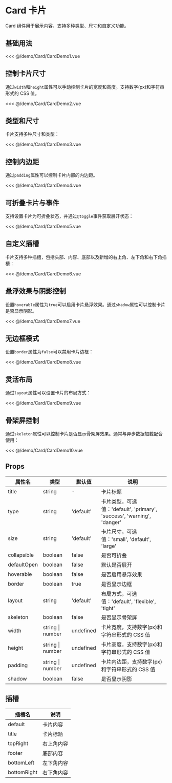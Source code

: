 # Card 卡片

Card 组件用于展示内容，支持多种类型、尺寸和自定义功能。

## 基础用法

<script setup>
import { ref } from "vue";
import CardDemo1 from "../demo/Card/CardDemo1.vue";
import CardDemo2 from "../demo/Card/CardDemo2.vue";
import CardDemo3 from "../demo/Card/CardDemo3.vue";
import CardDemo4 from "../demo/Card/CardDemo4.vue";
import CardDemo5 from "../demo/Card/CardDemo5.vue";
import CardDemo6 from "../demo/Card/CardDemo6.vue";
import CardDemo7 from "../demo/Card/CardDemo7.vue";
import CardDemo8 from "../demo/Card/CardDemo8.vue";
import CardDemo9 from "../demo/Card/CardDemo9.vue";
import CardDemo10 from "../demo/Card/CardDemo10.vue";
const loading = ref(true);
const toggleLoading = () => {
  loading.value = !loading.value;
};
</script>

<style scoped>
.card-group {
  display: flex;
  flex-direction: column;
  gap: 16px;
}
</style>

<Demo center>
  <CardDemo1  />
</Demo>

<CollapsibleCode>

<<< @/demo/Card/CardDemo1.vue

</CollapsibleCode>

## 控制卡片尺寸

通过`width`和`height`属性可以手动控制卡片的宽度和高度。支持数字(px)和字符串形式的 CSS 值。

<CardDemo2 />

<CollapsibleCode>

<<< @/demo/Card/CardDemo2.vue

</CollapsibleCode>

## 类型和尺寸

卡片支持多种尺寸和类型：
<CardDemo3 />

<CollapsibleCode>

<<< @/demo/Card/CardDemo3.vue

</CollapsibleCode>

## 控制内边距

通过`padding`属性可以控制卡片内部的内边距。
<CardDemo4 />

<CollapsibleCode>

<<< @/demo/Card/CardDemo4.vue

</CollapsibleCode>

## 可折叠卡片与事件

支持设置卡片为可折叠状态，并通过`@toggle`事件获取展开状态：

<CardDemo5 />

<CollapsibleCode>

<<< @/demo/Card/CardDemo5.vue

</CollapsibleCode>

## 自定义插槽

卡片支持多种插槽，包括头部、内容、底部以及新增的右上角、左下角和右下角插槽：
<CardDemo6 />

<CollapsibleCode>

<<< @/demo/Card/CardDemo6.vue

</CollapsibleCode>

## 悬浮效果与阴影控制

设置`hoverable`属性为`true`可以启用卡片悬浮效果。通过`shadow`属性可以控制卡片是否显示阴影。
<CardDemo7 />

<CollapsibleCode>

<<< @/demo/Card/CardDemo7.vue

</CollapsibleCode>

## 无边框模式

设置`border`属性为`false`可以禁用卡片边框：
<CardDemo8 />

<CollapsibleCode>

<<< @/demo/Card/CardDemo8.vue

</CollapsibleCode>

## 灵活布局

通过`layout`属性可以设置卡片的布局方式：
<CardDemo9 />

<CollapsibleCode>

<<< @/demo/Card/CardDemo9.vue

</CollapsibleCode>

## 骨架屏控制

通过`skeleton`属性可以控制卡片是否显示骨架屏效果。通常与异步数据加载配合使用：
<CardDemo10 />

<CollapsibleCode>

<<< @/demo/Card/CardDemo10.vue

</CollapsibleCode>

## Props

| 属性名      | 类型             | 默认值    | 说明                                                                   |
| ----------- | ---------------- | --------- | ---------------------------------------------------------------------- |
| title       | string           | -         | 卡片标题                                                               |
| type        | string           | 'default' | 卡片类型，可选值：'default', 'primary', 'success', 'warning', 'danger' |
| size        | string           | 'default' | 卡片尺寸，可选值：'small', 'default', 'large'                          |
| collapsible | boolean          | false     | 是否可折叠                                                             |
| defaultOpen | boolean          | false     | 默认是否展开                                                           |
| hoverable   | boolean          | false     | 是否启用悬浮效果                                                       |
| border      | boolean          | true      | 是否显示边框                                                           |
| layout      | string           | 'default' | 布局方式，可选值：'default', 'flexible', 'tight'                       |
| skeleton    | boolean          | false     | 是否显示骨架屏                                                         |
| width       | string \| number | undefined | 卡片宽度，支持数字(px)和字符串形式的 CSS 值                            |
| height      | string \| number | undefined | 卡片高度，支持数字(px)和字符串形式的 CSS 值                            |
| padding     | string \| number | undefined | 卡片内边距，支持数字(px)和字符串形式的 CSS 值                          |
| shadow      | boolean          | false     | 是否显示阴影                                                           |

## 插槽

| 插槽名      | 说明       |
| ----------- | ---------- |
| default     | 卡片内容   |
| title       | 卡片标题   |
| topRight    | 右上角内容 |
| footer      | 底部内容   |
| bottomLeft  | 左下角内容 |
| bottomRight | 右下角内容 |
